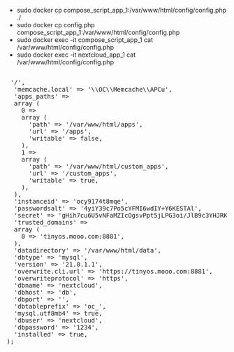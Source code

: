 
- sudo docker cp compose_script_app_1:/var/www/html/config/config.php ./
- sudo docker cp config.php compose_script_app_1:/var/www/html/config/config.php 
- sudo docker exec -it compose_script_app_1 cat /var/www/html/config/config.php
- sudo docker exec -it nextcloud_app_1 cat /var/www/html/config/config.php


<pre>

<?php
$CONFIG = array (
  'htaccess.RewriteBase' => '/',
  'memcache.local' => '\\OC\\Memcache\\APCu',
  'apps_paths' => 
  array (
    0 => 
    array (
      'path' => '/var/www/html/apps',
      'url' => '/apps',
      'writable' => false,
    ),
    1 => 
    array (
      'path' => '/var/www/html/custom_apps',
      'url' => '/custom_apps',
      'writable' => true,
    ),
  ),
  'instanceid' => 'ocy9174t8mqe',
  'passwordsalt' => '4yiY39c7Po5cYFMI6wdIY+Y6KESTAl',
  'secret' => 'gHih7cu6U5vNFaMZIcOgsvPpt5jLPG3oi/JlB9c3YHJRKVs+',
  'trusted_domains' => 
  array (
    0 => 'tinyos.mooo.com:8881',
  ),
  'datadirectory' => '/var/www/html/data',
  'dbtype' => 'mysql',
  'version' => '21.0.1.1',
  'overwrite.cli.url' => 'https://tinyos.mooo.com:8881',
  'overwriteprotocol' => 'https',
  'dbname' => 'nextcloud',
  'dbhost' => 'db',
  'dbport' => '',
  'dbtableprefix' => 'oc_',
  'mysql.utf8mb4' => true,
  'dbuser' => 'nextcloud',
  'dbpassword' => '1234',
  'installed' => true,
);

</pre>
